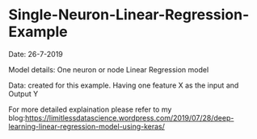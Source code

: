 # Single-Neuron-Linear-Regression-Example

Date: 26-7-2019

Model details:  One neuron or node Linear Regression model

Data: created for this example. Having one feature X as the input and Output Y

For more detailed explaination please refer to my blog:https://limitlessdatascience.wordpress.com/2019/07/28/deep-learning-linear-regression-model-using-keras/

